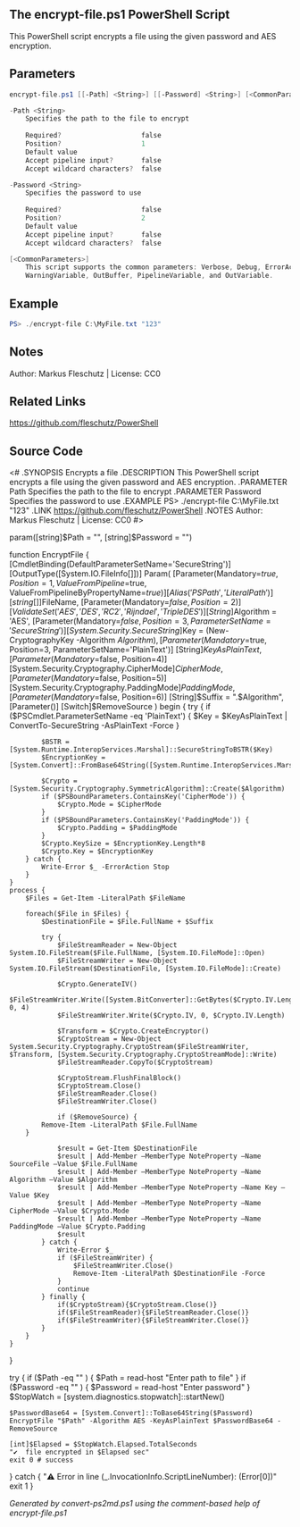 ## The encrypt-file.ps1 PowerShell Script

This PowerShell script encrypts a file using the given password and AES encryption.

## Parameters
```powershell
encrypt-file.ps1 [[-Path] <String>] [[-Password] <String>] [<CommonParameters>]

-Path <String>
    Specifies the path to the file to encrypt
    
    Required?                    false
    Position?                    1
    Default value                
    Accept pipeline input?       false
    Accept wildcard characters?  false

-Password <String>
    Specifies the password to use
    
    Required?                    false
    Position?                    2
    Default value                
    Accept pipeline input?       false
    Accept wildcard characters?  false

[<CommonParameters>]
    This script supports the common parameters: Verbose, Debug, ErrorAction, ErrorVariable, WarningAction, 
    WarningVariable, OutBuffer, PipelineVariable, and OutVariable.
```

## Example
```powershell
PS> ./encrypt-file C:\MyFile.txt "123"

```

## Notes
Author: Markus Fleschutz | License: CC0

## Related Links
https://github.com/fleschutz/PowerShell

## Source Code
<#
.SYNOPSIS
	Encrypts a file
.DESCRIPTION
	This PowerShell script encrypts a file using the given password and AES encryption.
.PARAMETER Path
	Specifies the path to the file to encrypt
.PARAMETER Password
	Specifies the password to use
.EXAMPLE
	PS> ./encrypt-file C:\MyFile.txt "123"
.LINK
	https://github.com/fleschutz/PowerShell
.NOTES
	Author: Markus Fleschutz | License: CC0
#>

param([string]$Path = "", [string]$Password = "")

function EncryptFile {
[CmdletBinding(DefaultParameterSetName='SecureString')]
[OutputType([System.IO.FileInfo[]])]
Param(
    [Parameter(Mandatory=$true, Position=1, ValueFromPipeline=$true, ValueFromPipelineByPropertyName=$true)]
    [Alias('PSPath','LiteralPath')]
    [string[]]$FileName,
    [Parameter(Mandatory=$false, Position=2)]
    [ValidateSet('AES','DES','RC2','Rijndael','TripleDES')]
    [String]$Algorithm = 'AES',
    [Parameter(Mandatory=$false, Position=3, ParameterSetName='SecureString')]
    [System.Security.SecureString]$Key = (New-CryptographyKey -Algorithm $Algorithm),
    [Parameter(Mandatory=$true, Position=3, ParameterSetName='PlainText')]
    [String]$KeyAsPlainText,
    [Parameter(Mandatory=$false, Position=4)]
    [System.Security.Cryptography.CipherMode]$CipherMode,
    [Parameter(Mandatory=$false, Position=5)]
    [System.Security.Cryptography.PaddingMode]$PaddingMode,
    [Parameter(Mandatory=$false, Position=6)]
    [String]$Suffix = ".$Algorithm",
    [Parameter()]
    [Switch]$RemoveSource
)
    begin {
        try {
            if ($PSCmdlet.ParameterSetName -eq 'PlainText') {
                $Key = $KeyAsPlainText | ConvertTo-SecureString -AsPlainText -Force
            }

            $BSTR = [System.Runtime.InteropServices.Marshal]::SecureStringToBSTR($Key)
            $EncryptionKey = [System.Convert]::FromBase64String([System.Runtime.InteropServices.Marshal]::PtrToStringAuto($BSTR))

            $Crypto = [System.Security.Cryptography.SymmetricAlgorithm]::Create($Algorithm)
            if ($PSBoundParameters.ContainsKey('CipherMode')) {
                $Crypto.Mode = $CipherMode
            }
            if ($PSBoundParameters.ContainsKey('PaddingMode')) {
                $Crypto.Padding = $PaddingMode
            }
            $Crypto.KeySize = $EncryptionKey.Length*8
            $Crypto.Key = $EncryptionKey
        } catch {
            Write-Error $_ -ErrorAction Stop
        }
    }
    process {
        $Files = Get-Item -LiteralPath $FileName
    
        foreach($File in $Files) {
            $DestinationFile = $File.FullName + $Suffix

            try {
                $FileStreamReader = New-Object System.IO.FileStream($File.FullName, [System.IO.FileMode]::Open)
                $FileStreamWriter = New-Object System.IO.FileStream($DestinationFile, [System.IO.FileMode]::Create)

                $Crypto.GenerateIV()
                $FileStreamWriter.Write([System.BitConverter]::GetBytes($Crypto.IV.Length), 0, 4)
                $FileStreamWriter.Write($Crypto.IV, 0, $Crypto.IV.Length)

                $Transform = $Crypto.CreateEncryptor()
                $CryptoStream = New-Object System.Security.Cryptography.CryptoStream($FileStreamWriter, $Transform, [System.Security.Cryptography.CryptoStreamMode]::Write)
                $FileStreamReader.CopyTo($CryptoStream)
    
                $CryptoStream.FlushFinalBlock()
                $CryptoStream.Close()
                $FileStreamReader.Close()
                $FileStreamWriter.Close()

                if ($RemoveSource) {
			Remove-Item -LiteralPath $File.FullName
		}

                $result = Get-Item $DestinationFile
                $result | Add-Member –MemberType NoteProperty –Name SourceFile –Value $File.FullName
                $result | Add-Member –MemberType NoteProperty –Name Algorithm –Value $Algorithm
                $result | Add-Member –MemberType NoteProperty –Name Key –Value $Key
                $result | Add-Member –MemberType NoteProperty –Name CipherMode –Value $Crypto.Mode
                $result | Add-Member –MemberType NoteProperty –Name PaddingMode –Value $Crypto.Padding
                $result
            } catch {
                Write-Error $_
                if ($FileStreamWriter) {
                    $FileStreamWriter.Close()
                    Remove-Item -LiteralPath $DestinationFile -Force
                }
                continue
            } finally {
                if($CryptoStream){$CryptoStream.Close()}
                if($FileStreamReader){$FileStreamReader.Close()}
                if($FileStreamWriter){$FileStreamWriter.Close()}
            }
        }
    }
}


try {
	if ($Path -eq "" ) { $Path = read-host "Enter path to file" }
	if ($Password -eq "" ) { $Password = read-host "Enter password"	}
	$StopWatch = [system.diagnostics.stopwatch]::startNew()

	$PasswordBase64 = [System.Convert]::ToBase64String($Password)
	EncryptFile "$Path" -Algorithm AES -KeyAsPlainText $PasswordBase64 -RemoveSource

	[int]$Elapsed = $StopWatch.Elapsed.TotalSeconds
	"✔️  file encrypted in $Elapsed sec"
	exit 0 # success
} catch {
	"⚠️ Error in line $($_.InvocationInfo.ScriptLineNumber): $($Error[0])"
	exit 1
}

*Generated by convert-ps2md.ps1 using the comment-based help of encrypt-file.ps1*
